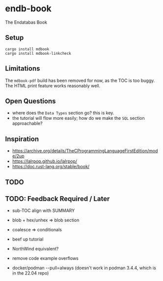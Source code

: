 # endb-book

The Endatabas Book

## Setup

```
cargo install mdbook
cargo install mdbook-linkcheck
```

## Limitations

The `mdbook-pdf` build has been removed for now, as the TOC is too buggy.
The HTML print feature works reasonably well.

## Open Questions

* where does the `Data Types` section go? this is key.
* the tutorial will flow more easily; how do we make the `SQL` section approachable?

## Inspiration

* https://archive.org/details/TheCProgrammingLanguageFirstEdition/mode/2up
* https://lalrpop.github.io/lalrpop/
* https://doc.rust-lang.org/stable/book/

## TODO

## TODO: Feedback Required / Later

* sub-TOC align with SUMMARY
* blob + hex/unhex => blob section
* coalesce => conditionals

* beef up tutorial

* NorthWind equivalent?
* remove code example overflows
* docker/podman --pull=always (doesn't work in podman 3.4.4, which is in the 22.04 repo)
